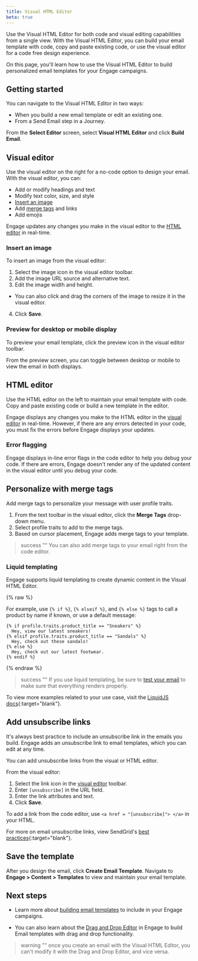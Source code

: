 ```yaml
---
title: Visual HTML Editor
beta: true
---
```


Use the Visual HTML Editor for both code and visual editing capabilities from a single view. With the Visual HTML Editor, you can build your email template with code, copy and paste existing code, or use the visual editor for a code free design experience. 

On this page, you'll learn how to use the Visual HTML Editor to build personalized email templates for your Engage campaigns.

## Getting started

You can navigate to the Visual HTML Editor in two ways:
- When you build a new email template or edit an existing one.
- From a Send Email step in a Journey. 

From the **Select Editor** screen, select **Visual HTML Editor** and click **Build Email**.
 
## Visual editor 

Use the visual editor on the right for a no-code option to design your email. With the visual editor, you can:
- Add or modify headings and text
- Modify text color, size, and style
- [Insert an image](#insert-an-image) 
- Add [merge tags](#personalize-with-merge-tags) and links
- Add emojis

Engage updates any changes you make in the visual editor to the [HTML editor](#html-editor) in real-time.

### Insert an image

To insert an image from the visual editor:
1. Select the image icon in the visual editor toolbar.
2. Add the image URL source and alternative text. 
3. Edit the image width and height.
  - You can also click and drag the corners of the image to resize it in the visual editor. 
4. Click **Save**.


### Preview for desktop or mobile display

To preview your email template, click the preview icon in the visual editor toolbar.

From the preview screen, you can toggle between desktop or mobile to view the email in both displays.  

## HTML editor

Use the HTML editor on the left to maintain your email template with code. Copy and paste existing code or build a new template in the editor. 

Engage displays any changes you make to the HTML editor in the [visual editor](#visual-editor) in real-time. However, if there are any errors detected in your code, you must fix the errors before Engage displays your updates.

### Error flagging

Engage displays in-line error flags in the code editor to help you debug your code. If there are errors, Engage doesn't render any of the updated content in the visual editor until you debug your code. 

## Personalize with merge tags 
Add merge tags to personalize your message with user profile traits.

1. From the text toolbar in the visual editor, click the **Merge Tags** drop-down menu.
2. Select profile traits to add to the merge tags.
3. Based on cursor placement, Engage adds merge tags to your template.

> success ""
> You can also add merge tags to your email right from the code editor. 

### Liquid templating

Engage supports liquid templating to create dynamic content in the Visual HTML Editor.

{% raw %}

For example, use  `{% if %}`, `{% elseif %}`, and `{% else %}` tags to call a product by name if known, or use a default message:

```
{% if profile.traits.product_title == "Sneakers" %}
  Hey, view our latest sneakers!
{% elsif profile.traits.product_title == "Sandals" %}
  Hey, check out these sandals!
{% else %}
  Hey, check out our latest footwear.
{% endif %}
```
{% endraw %}

> success ""
> If you use liquid templating, be sure to [test your email](/docs/engage/content/email/template/#test-the-email-template/) to make sure that everything renders properly. 

To view more examples related to your use case, visit the [LiquidJS docs](https://liquidjs.com/tags/if.html){:target="blank"}.

## Add unsubscribe links 
It's always best practice to include an unsubscribe link in the emails you build. Engage adds an unsubscribe link to email templates, which you can edit at any time. 

You can add unsubscribe links from the visual or HTML editor. 

From the visual editor: 

1. Select the link icon in the [visual editor](#visual-editor) toolbar. 
2. Enter `[unsubscribe]` in the URL field. 
3. Enter the link attributes and text. 
4. Click **Save**.

To add a link from the code editor, use `<a href = "[unsubscribe]"> </a>` in your HTML. 

For more on email unsubscribe links, view SendGrid's [best practices](https://sendgrid.com/blog/managing-your-marketing-email-unsubscribes/){:target="blank"}.


## Save the template

After you design the email, click **Create Email Template**. Navigate to **Engage > Content > Templates** to view and maintain your email template. 

## Next steps

- Learn more about [building email templates](/docs/engage/content/template/) to include in your Engage campaigns.

- You can also learn about the [Drag and Drop Editor](/docs/engage/content/email/editor/) in Engage to build Email templates with drag and drop functionality. 

> warning ""
> once you create an email with the Visual HTML Editor, you can't modify it with the Drag and Drop Editor, and vice versa.  

 